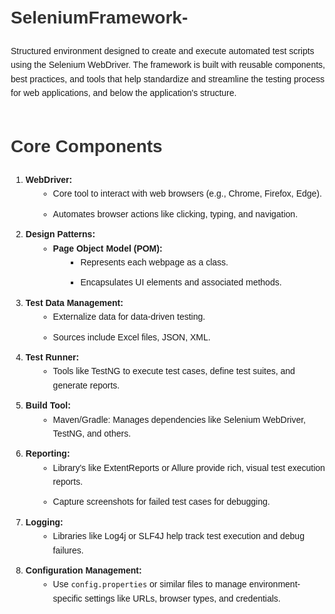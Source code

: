 
# SeleniumFramework-

Structured environment designed to create and execute automated test scripts using the Selenium WebDriver. The framework is built with reusable components, best practices, and tools that help standardize and streamline the testing process for web applications, and below the application's structure.

<img src="file:///C:/Users/FarahMango/Downloads/Diagram.drawio%20(1).png" alt=""/>


<!DOCTYPE html>
<html lang="en">
<head>
    <meta charset="UTF-8">
    <meta name="viewport" content="width=device-width, initial-scale=1.0">
    <title>Core Components</title>
    <style>
        body {
            font-family: Arial, sans-serif;
            line-height: 1.6;
            margin: 20px;
        }
        h1 {
            color: #333;
        }
        ul {
            margin-left: 20px;
        }
        li {
            margin-bottom: 10px;
        }
        .nested {
            margin-left: 20px;
        }
    </style>
</head>
<body>
    <h1>Core Components</h1>
    <ol>
        <li>
            <strong>WebDriver:</strong>
            <ul>
                <li>Core tool to interact with web browsers (e.g., Chrome, Firefox, Edge).</li>
                <li>Automates browser actions like clicking, typing, and navigation.</li>
            </ul>
        </li>
        <li>
            <strong>Design Patterns:</strong>
            <ul>
                <li>
                    <strong>Page Object Model (POM):</strong>
                    <ul class="nested">
                        <li>Represents each webpage as a class.</li>
                        <li>Encapsulates UI elements and associated methods.</li>
                    </ul>
                </li>
            </ul>
        </li>
        <li>
            <strong>Test Data Management:</strong>
            <ul>
                <li>Externalize data for data-driven testing.</li>
                <li>Sources include Excel files, JSON, XML.</li>
            </ul>
        </li>
        <li>
            <strong>Test Runner:</strong>
            <ul>
                <li>Tools like TestNG to execute test cases, define test suites, and generate reports.</li>
            </ul>
        </li>
        <li>
            <strong>Build Tool:</strong>
            <ul>
                <li>Maven/Gradle: Manages dependencies like Selenium WebDriver, TestNG, and others.</li>
            </ul>
        </li>
        <li>
            <strong>Reporting:</strong>
            <ul>
                <li>Library's like ExtentReports or Allure provide rich, visual test execution reports.</li>
                <li>Capture screenshots for failed test cases for debugging.</li>
            </ul>
        </li>
        <li>
            <strong>Logging:</strong>
            <ul>
                <li>Libraries like Log4j or SLF4J help track test execution and debug failures.</li>
            </ul>
        </li>
        <li>
            <strong>Configuration Management:</strong>
            <ul>
                <li>Use <code>config.properties</code> or similar files to manage environment-specific settings like URLs, browser types, and credentials.</li>
            </ul>
        </li>
    </ol>
</body>
</html>


